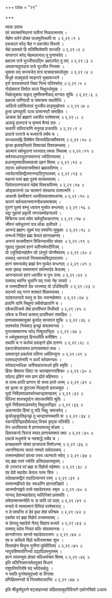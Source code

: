 +++
title = "२९"

+++

व्यास उवाच  
एवं स्वाश्रमनिष्ठानां यतीनां नियतात्मनाम् ।  
भैक्षेण वर्तनं प्रोक्तं फलमूलैरथापि वा ॥ २,२९।१ ॥  
एककालं चरेद् भैक्षं न प्रसज्येत विस्तरे ।  
भैक्षे प्रसक्तो हि यतिर्विषयेष्वपि सज्जति ॥ २,२९।२ ॥  
सप्तागारं चरेद् भैक्षमलाभात् तु पुनश्चरेत् ।  
प्रक्षाल्य पात्रे भुञ्जीयादद्भिः प्रक्षालयेत् तु तत् ॥ २,२९।३ ॥  
अथवान्यदुपादाय पात्रे भुञ्जीत नित्यशः ।  
भुक्त्वा तत् सन्त्यजेत् पात्रं यात्रामात्रमलोलुपः ॥ २,२९।४ ॥  
विधूमे सन्नमुसले व्यङ्गारे भुक्तवज्जने ।  
वृत्ते शरावसम्पाते भिक्षां नित्यं यतिश्चरेत् ॥ २,२९।५ ॥  
गोदोहमात्रं तिष्ठेत कालं भिक्षुरधोमुखः ।  
भिक्षेत्युक्त्वा सकृत् तूष्णीमश्नीयाद् वाग्यतः शुचिः ॥ २,२९।६ ॥  
प्रक्षाल्य पाणिपादौ च समाचम्य यथाविधि ।  
आदित्ये दर्शयित्वान्नं भुञ्जीत प्राङ्मुखोत्तरः ॥ २,२९।७ ॥  
हुत्वा प्राणाहुतीः पञ्च ग्रासानष्टौ समाहितः ।  
आचम्य देवं ब्रह्माणं ध्यायीत परमेश्वरम् ॥ २,२९।८ ॥  
अलाबुं दारुपात्रं च मृण्मयं वैणवं ततः ।  
चत्वारि यतिपात्राणि मनुराह प्रजापतिः ॥ २,२९।९ ॥  
प्राग्रात्रे पररात्रे च मध्यरात्रे तथैव च ।  
सन्ध्यास्वह्नि विशेषेण चिन्तयेन्नित्यमीश्वरम् ॥ २,२९।१० ॥  
कृत्वा हृत्पद्मनिलये विश्वाख्यं विश्वसम्भवम् ।  
आत्मानं सर्वभूतानां परस्तात् तमसः स्थितम् ॥ २,२९।११ ॥  
सर्वस्याधारभूतानामानन्दं ज्योतिरव्ययम् ।  
प्रधानपुरुषातीतमाकाशं दहनं शिवम् ॥ २,२९।१२ ॥  
तदन्तः सर्वभावानामीश्वरं ब्रह्मरूपिणम् ।  
ध्यायेदनादिमद्वैतमानन्दादिगुणालयम् ॥ २,२९।१३ ॥  
महान्तं परमं ब्रह्म पुरुषं सत्यमव्ययम् ।  
सितेतरारुणाकारं महेशं विश्वरूपिणम् ॥ २,२९।१४ ॥  
ओङ्कारान्ते ऽथ चात्मानं संस्थाप्य परमात्मनि ।  
आकाशे देवमीशानं ध्यायीताकाशमध्यगम् ॥ २,२९।१५ ॥  
कारणं सर्वभावानामानन्दैकसमाश्रयम् ।  
पुराणं पुरुषं शम्भुं ध्यायन् मुच्येत बन्धनात् ॥ २,२९।१६ ॥  
यद्वा गुहायां प्रकृतौ जगत्सम्मोहनालये ।  
विचिन्त्य परमं व्योम सर्वभूतैककारणम् ॥ २,२९।१७ ॥  
जीवनं सर्वभूतानां यत्र लोकः प्रलीयते ।  
आनन्दं ब्रह्मणः सूक्ष्मं यत् पश्यन्ति मुमुक्षवः ॥ २,२९।१८ ॥  
तन्मध्ये निहितं ब्रह्म केवलं ज्ञानलक्षणम् ।  
अनन्तं सत्यमीशानं विचिन्त्यासीत संयतः ॥ २,२९।१९ ॥  
गुह्याद् गुह्यतमं ज्ञानं यतीनामेतदीरितम् ।  
यो ऽनुतिष्ठेन्महेशेन सो ऽश्नुते योगमैश्वरम् ॥ २,२९।२० ॥  
तस्माद् ध्यानरतो नित्यमात्मविद्यापरायणः ।  
ज्ञानं समभ्यसेद् ब्राह्मं येन मुच्येत बन्धनात् ॥ २,२९।२१ ॥  
मत्वा पृथक् स्वमात्मानं सर्वस्मादेव केवलम् ।  
आनन्दमजरं ज्ञानं ध्यायीत च पुनः परम् ॥ २,२९।२२ ॥  
यस्मात् भवन्ति भूतानि यद् गत्वा नेह जायते ।  
स तस्मादीश्वरो देवः परस्माद् यो ऽधितिष्ठति ॥ २,२९।२३ ॥  
यदन्तरे तद् गगनं शाश्वतं शिवमव्ययम् ।  
यदंशस्तत्परो यस्तु स देवः स्यान्महेश्वरः ॥ २,२९।२४ ॥  
व्रतानि यानि भिक्षूणां तथैवोपव्रतानि च ।  
एकैकातिक्रमे तेषां प्रायश्चित्तं विधीयते ॥ २,२९।२५ ॥  
उपेत्य च स्त्रियं कामात् प्रायश्चित्तं समाहितः ।  
प्राणायामसमायुक्तं कुर्यात् सान्तपनं शुचिः ॥ २,२९।२६ ॥  
ततश्चरेत नियमात् कृच्छ्रं संयतमानसः ।  
पुनराश्रममागम्य चरेद् भिश्रुरतन्द्रितः ॥ २,२९।२७ ॥  
न धर्मयुक्तमनृतं हिनस्तीति मनीषिणः ।  
तथापि च न कर्तव्यं प्रसङ्गो ह्येष दारुणः ॥ २,२९।२८ ॥  
एकरात्रोपवासश्च प्राणायामशतं तथा ।  
उक्त्वानृतं प्रकर्तव्यं यतिना धर्मलिप्सुना ॥ २,२९।२९ ॥  
परमापद्गतेनापि न कार्यं स्तेयमन्यतः ।  
स्तेयादभ्यधिकः कश्चिन्नास्त्यधर्म इति स्मृतिः ।  
हिंसा चैषापरा दिष्टा या चात्मज्ञाननाशिका ॥ २,२९।३० ॥  
यदेतद् द्रविणं नाम प्राण ह्येते बहिश्वराः ।  
स तस्य हरति प्राणान् यो यस्य हरते धनम् ॥ २,२९।३१ ॥  
एवं कृत्वा स दुष्टात्मा भिन्नवृत्तो व्रताच्च्युतः ।  
भूयो निर्वेदमापन्नश्चरेच्चान्द्रायणव्रतम् ॥ २,२९।३२ ॥  
विधिना शास्त्रदृष्टेन संवत्सरमिति श्रुतिः ।  
भूयो निर्वेदमापन्नश्चरेद् भिक्षुरतन्द्रितः ॥ २,२९।३३ ॥  
अकस्मादेव हिंसां तु यदि भिक्षुः समाचरेत् ।  
कुर्यात्कृछ्रातिकृच्छ्रं तु चान्द्रायणमथापि वा ॥ २,२९।३४ ॥  
स्कन्देदिन्द्रियदौर्बल्यात् स्त्रियं दृष्ट्वा यतिर्यदि ।  
तेन धारयितव्या वै प्राणायामास्तु षोडश ।  
दिवास्कन्दे त्रिरात्रं स्यात् प्राणायामशतं तथा ॥ २,२९।३५ ॥  
एकान्ने मधुमांसे च नवश्राद्धे तथैव च ।  
प्रत्यक्षलवणे चोक्तं प्राजापत्यं विशोधनम् ॥ २,२९।३६ ॥  
ध्याननिष्ठस्य सततं नश्यते सर्वपातकम् ।  
तस्मान्महेश्वरं ज्ञात्वा तस्य ध्यानपरो भवेत् ॥ २,२९।३७ ॥  
यद् ब्रह्म परमं ज्योतिः प्रतिष्ठाक्षरमद्वयम् ।  
यो ऽन्तरात्र परं ब्रह्म स विज्ञेयो महेश्वरः ॥ २,२९।३८ ॥  
एष देवो महादेवः केवलः परमः शिवः ।  
तदेवाक्षरमद्वैतं तदादित्यान्तरं परम् ॥ २,२९।३९ ॥  
यस्मान्महीयते देवः स्वधाम्नि ज्ञानसञ्ज्ञिते ।  
आत्मयोगाह्वये तत्त्वे महादेवस्ततः स्मृतः ॥ २,२९।४० ॥  
नान्यद् देवान्महादेवाद् व्यतिरिक्तं प्रपश्यति ।  
तमेवात्मानमन्वेति यः स याति परं पदम् ॥ २,२९।४१ ॥  
मन्यते ये स्वमात्मानं विभिन्नं परमेश्वरात् ।  
न ते पश्यन्ति तं देवं वृथा तेषां परिश्रमः ॥ २,२९।४२ ॥  
एकमेव परं ब्रह्म विज्ञेयं तत्त्वमव्ययम् ।  
स देवस्तु महादेवो नैतद् विज्ञाय बध्यते ॥ २,२९।४३ ॥  
तस्माद् यतेत नियतं यतिः संयतमानसः ।  
ज्ञानयोगरतः शान्तो महादेवपरायणः ॥ २,२९।४४ ॥  
एष वः कथितो विप्रो यतीनामाश्रमः शुभः ।  
पितामहेन विभुना मुनीनां पूर्वमीरितम् ॥ २,२९।४५ ॥  
नापुत्रशिष्ययोगिभ्यो दद्यादिदमनुत्तमम् ।  
ज्ञानं स्वयम्भुवा प्रोक्तं यतिधर्माश्रयं शिवम् ॥ २,२९।४६ ॥  
इति यतिनियमानामेतदुक्तं विधानं  
पशुपतिपरितोषे यद् भवेदेकहेतुः ।  
न भवति पुनरेषामुद्भवो वा विनाशः  
प्रणिहितमनसो ये नित्यमेवाचरन्ति ॥ २,२९।४७ ॥  
    
इति श्रीकूर्मपुराणे षट्साहस्त्र्यां संहितायामुपरिविभागे एकोनत्रिंशो ऽध्यायः
